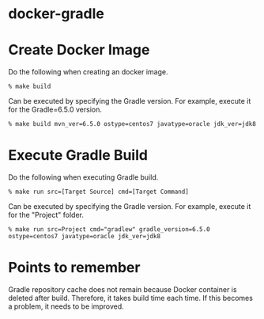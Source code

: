 # docker-gradle

# Create Docker Image
Do the following when creating an docker image.
```
% make build
```
Can be executed by specifying the Gradle version.
For example, execute it for the Gradle=6.5.0 version. 
```
% make build mvn_ver=6.5.0 ostype=centos7 javatype=oracle jdk_ver=jdk8
```

# Execute Gradle Build
Do the following when executing Gradle build.
```
% make run src=[Target Source] cmd=[Target Command]
```

Can be executed by specifying the Gradle version.
For example, execute it for the "Project" folder. 
```
% make run src=Project cmd="gradlew" gradle_version=6.5.0 ostype=centos7 javatype=oracle jdk_ver=jdk8
```

# Points to remember
Gradle repository cache does not remain because Docker container is deleted after build.
Therefore, it takes build time each time.
If this becomes a problem, it needs to be improved.

